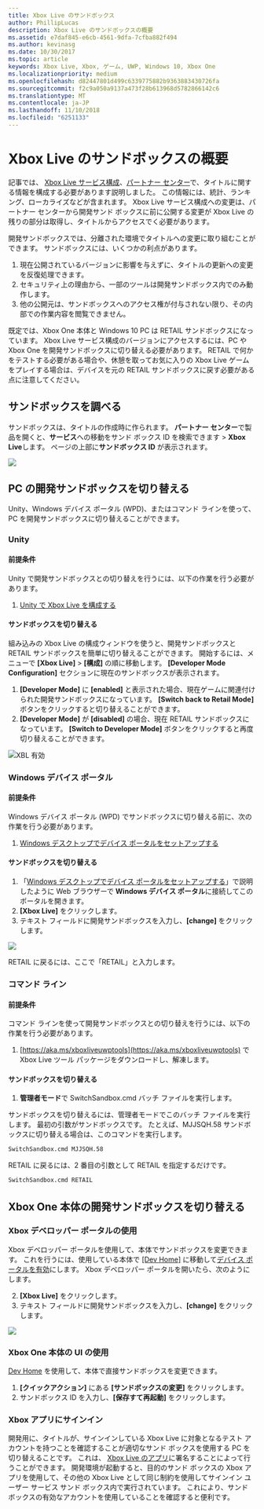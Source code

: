 ```yaml
---
title: Xbox Live のサンドボックス
author: PhillipLucas
description: Xbox Live のサンドボックスの概要
ms.assetid: e7daf845-e6cb-4561-9dfa-7cfba882f494
ms.author: kevinasg
ms.date: 10/30/2017
ms.topic: article
keywords: Xbox Live, Xbox, ゲーム, UWP, Windows 10, Xbox One
ms.localizationpriority: medium
ms.openlocfilehash: d82447801d499c6339775882b9363883430726fa
ms.sourcegitcommit: f2c9a050a9137a473f28b613968d5782866142c6
ms.translationtype: MT
ms.contentlocale: ja-JP
ms.lasthandoff: 11/10/2018
ms.locfileid: "6251133"
---
```

# <a name="xbox-live-sandboxes-introduction"></a>Xbox Live のサンドボックスの概要

記事では、 [Xbox Live サービス構成](xbox-live-service-configuration-creators.md)、[パートナー センター](https://partner.microsoft.com/dashboard)で、タイトルに関する情報を構成する必要があります説明しました。 この情報には、統計、ランキング、ローカライズなどが含まれます。 Xbox Live サービス構成への変更は、パートナー センターから開発サンド ボックスに前に公開する変更が Xbox Live の残りの部分は取得し、タイトルからアクセスでく必要があります。

開発サンドボックスでは、分離された環境でタイトルへの変更に取り組むことができます。 サンドボックスには、いくつかの利点があります。

1. 現在公開されているバージョンに影響を与えずに、タイトルの更新への変更を反復処理できます。
2. セキュリティ上の理由から、一部のツールは開発サンドボックス内でのみ動作します。
3. 他の公開元は、サンドボックスへのアクセス権が付与されない限り、その内部での作業内容を閲覧できません。

既定では、Xbox One 本体と Windows 10 PC は RETAIL サンドボックスになっています。 Xbox Live サービス構成のバージョンにアクセスするには、PC や Xbox One を開発サンドボックスに切り替える必要があります。 RETAIL で何かをテストする必要がある場合や、休憩を取ってお気に入りの Xbox Live ゲームをプレイする場合は、デバイスを元の RETAIL サンドボックスに戻す必要がある点に注意してください。

## <a name="finding-out-about-your-sandbox"></a>サンドボックスを調べる

サンドボックスは、タイトルの作成時に作られます。 **パートナー センター**で製品を開くと、**サービス**への移動をサンド ボックス ID を検索できます > **Xbox Live**します。 ページの上部に**サンドボックス ID** が表示されます。

![](../images/getting_started/devcenter_sandbox_id.png)

## <a name="switch-your-pcs-development-sandbox"></a>PC の開発サンドボックスを切り替える
Unity、Windows デバイス ポータル (WPD)、またはコマンド ラインを使って、PC を開発サンドボックスに切り替えることができます。

### <a name="unity"></a>Unity

#### <a name="prerequisites"></a>前提条件
Unity で開発サンドボックスとの切り替えを行うには、以下の作業を行う必要があります。

1. [Unity で Xbox Live を構成する](configure-xbox-live-in-unity.md)

#### <a name="switch-sandboxes"></a>サンドボックスを切り替える
組み込みの Xbox Live の構成ウィンドウを使うと、開発サンドボックスと RETAIL サンドボックスを簡単に切り替えることができます。 開始するには、メニューで **[Xbox Live]** > **[構成]** の順に移動します。 **[Developer Mode Configuration]** セクションに現在のサンドボックスが表示されます。

1. **[Developer Mode]** に **[enabled]** と表示された場合、現在ゲームに関連付けられた開発サンドボックスになっています。 **[Switch back to Retail Mode]** ボタンをクリックすると切り替えることができます。
2. **[Developer Mode]** が **[disabled]** の場合、現在 RETAIL サンドボックスになっています。 **[Switch to Developer Mode]** ボタンをクリックすると再度切り替えることができます。

![XBL 有効](../images/unity/unity-xbl-dev-mode.PNG)

### <a name="windows-device-portal"></a>Windows デバイス ポータル

#### <a name="prerequisites"></a>前提条件
Windows デバイス ポータル (WPD) でサンドボックスに切り替える前に、次の作業を行う必要があります。

1. [Windows デスクトップでデバイス ポータルをセットアップする](https://msdn.microsoft.com/en-us/windows/uwp/debug-test-perf/device-portal-desktop)

#### <a name="switch-sandboxes"></a>サンドボックスを切り替える

1. 「[Windows デスクトップでデバイス ポータルをセットアップする](https://msdn.microsoft.com/en-us/windows/uwp/debug-test-perf/device-portal-desktop)」で説明したように Web ブラウザーで **Windows デバイス ポータル**に接続してこのポータルを開きます。
2. **[Xbox Live]** をクリックします。
3. テキスト フィールドに開発サンドボックスを入力し、**[change]** をクリックします。

![](../images/getting_started/wdp_switch_sandbox.png)

RETAIL に戻るには、ここで「RETAIL」と入力します。

### <a name="command-line"></a>コマンド ライン

#### <a name="prerequisites"></a>前提条件
コマンド ラインを使って開発サンドボックスとの切り替えを行うには、以下の作業を行う必要があります。

1. [https://aka.ms/xboxliveuwptools](https://aka.ms/xboxliveuwptools) で Xbox Live ツール パッケージをダウンロードし、解凍します。

#### <a name="switch-sandboxes"></a>サンドボックスを切り替える
1. **管理者モード**で SwitchSandbox.cmd バッチ ファイルを実行します。

サンドボックスを切り替えるには、管理者モードでこのバッチ ファイルを実行します。 最初の引数がサンドボックスです。 たとえば、MJJSQH.58 サンドボックスに切り替える場合は、このコマンドを実行します。

```cmd
SwitchSandbox.cmd MJJSQH.58
```

RETAIL に戻るには、2 番目の引数として RETAIL を指定するだけです。

```cmd
SwitchSandbox.cmd RETAIL
```

## <a name="switch-your-xbox-one-console-development-sandbox"></a>Xbox One 本体の開発サンドボックスを切り替える

### <a name="using-xbox-dev-portal"></a>Xbox デベロッパー ポータルの使用

Xbox デベロッパー ポータルを使用して、本体でサンドボックスを変更できます。 これを行うには、使用している本体で [[Dev Home]](https://docs.microsoft.com/windows/uwp/xbox-apps/dev-home) に移動して[デバイス ポータルを有効](https://docs.microsoft.com/windows/uwp/debug-test-perf/device-portal-xbox)にします。 Xbox デベロッパー ポータルを開いたら、次のようにします。

2. **[Xbox Live]** をクリックします。
3. テキスト フィールドに開発サンドボックスを入力し、**[change]** をクリックします。

![](../images/getting_started/xdp_switch_sandbox.png)

### <a name="using-xbox-one-console-ui"></a>Xbox One 本体の UI の使用

[Dev Home](https://docs.microsoft.com/windows/uwp/xbox-apps/dev-home) を使用して、本体で直接サンドボックスを変更できます。

1. **[クイックアクション]** にある **[サンドボックスの変更]** をクリックします。
2. サンドボックス ID を入力し、**[保存すて再起動]** をクリックします。

### <a name="sign-in-with-the-xbox-app"></a>Xbox アプリにサインイン

開発用に、タイトルが、サインインしている Xbox Live に対象となるテスト アカウントを持つことを確認することが適切なサンド ボックスを使用する PC を切り替えることです。 これは、 [Xbox Live のアプリ](https://www.xbox.com/en-US/xbox-app)に署名することによって行うことができます。 開発環境が起動すると、目的のサンド ボックスの Xbox アプリを使用して、その他の Xbox Live として同じ制約を使用してサインイン ユーザー サービス サンド ボックス内で実行されています。 これにより、サンド ボックスの有効なアカウントを使用していることを確認すると便利です。
